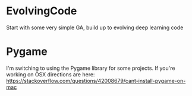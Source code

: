 # EvolvingCode
Start with some very simple GA, build up to evolving deep learning code


# Pygame
I'm switching to using the Pygame library for some projects. If you're working on OSX directions are here: https://stackoverflow.com/questions/42008679/cant-install-pygame-on-mac
